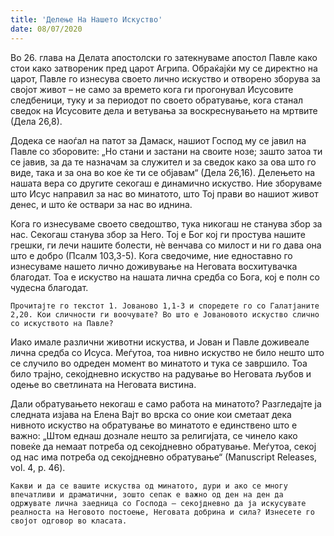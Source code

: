 ```yaml
---
title: 'Делење На Нашето Искуство'
date: 08/07/2020
---
```


Во 26. глава на Делата апостолски го затекнуваме апостол Павле како стои како затвореник пред царот Агрипа. Обраќајќи му се директно на царот, Павле го изнесува своето лично искуство и отворено зборува за својот живот – не само за времето кога ги прогонувал Исусовите следбеници, туку и за периодот по своето обратување, кога станал сведок на Исусовите дела и ветувања за воскреснувањето на мртвите (Дела 26,8).

Додека се наоѓал на патот за Дамаск, нашиот Господ му се јавил на Павле со зборовите: „Но стани и застани на своите нозе; зашто затоа ти се јавив, за да те назначам за служител и за сведок како за ова што го виде, така и за она во кое ќе ти се објавам“ (Дела 26,16). Делењето на нашата вера со другите секогаш е динамично искуство. Ние зборуваме што Исус направил за нас во минатото, што Тој прави во нашиот живот денес, и што ќе оствари за нас во иднина.

Кога го изнесуваме своето сведоштво, тука никогаш не станува збор за нас. Секогаш станува збор за Него. Тој е Бог кој ги простува нашите грешки, ги лечи нашите болести, нѐ венчава со милост и ни го дава она што е добро (Псалм 103,3-5). Кога сведочиме, ние едноставно го изнесуваме нашето лично доживување на Неговата восхитувачка благодат. Тоа е искуство на нашата лична средба со Бога, кој е полн со чудесна благодат.

`Прочитајте го текстот 1. Јованово 1,1-3 и споредете го со Галатјаните 2,20. Кои сличности ги воочувате? Во што е Јовановото искуство слично со искуството на Павле?`

Иако имале различни животни искуства, и Јован и Павле доживеале лична средба со Исуса. Меѓутоа, тоа нивно искуство не било нешто што се случило во одреден момент во минатото и тука се завршило. Тоа било трајно, секојдневно искуство на радување во Неговата љубов и одење во светлината на Неговата вистина.

Дали обратувањето некогаш е само работа на минатото? Разгледајте ја следната изјава на Елена Вајт во врска со оние кои сметаат дека нивното искуство на обратување во минатото е единствено што е важно: „Штом еднаш дознале нешто за религијата, се чинело како повеќе да немаат потреба од секојдневно обратување. Меѓутоа, секој од нас има потреба од секојдневно обратување“ (Маnuscript Releases, vol. 4, p. 46).

`Какви и да се вашите искуства од минатото, дури и ако се многу впечатливи и драматични, зошто сепак е важно од ден на ден да одржувате лична заедница со Господа – секојдневно да ја искусувате реалноста на Неговото постоење, Неговата добрина и сила? Изнесете го својот одговор во класата.`